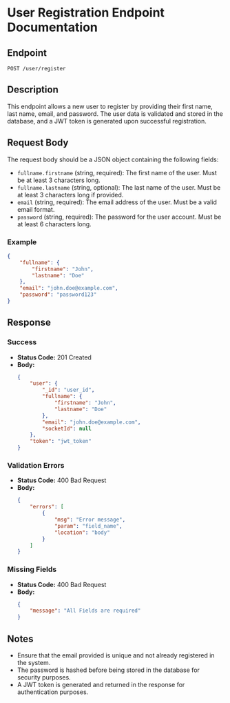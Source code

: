 # User Registration Endpoint Documentation

## Endpoint
`POST /user/register`

## Description
This endpoint allows a new user to register by providing their first name, last name, email, and password. The user data is validated and stored in the database, and a JWT token is generated upon successful registration.

## Request Body
The request body should be a JSON object containing the following fields:

- `fullname.firstname` (string, required): The first name of the user. Must be at least 3 characters long.
- `fullname.lastname` (string, optional): The last name of the user. Must be at least 3 characters long if provided.
- `email` (string, required): The email address of the user. Must be a valid email format.
- `password` (string, required): The password for the user account. Must be at least 6 characters long.

### Example
```json
{
    "fullname": {
        "firstname": "John",
        "lastname": "Doe"
    },
    "email": "john.doe@example.com",
    "password": "password123"
}
```

## Response
### Success
- **Status Code:** 201 Created
- **Body:**
  ```json
  {
      "user": {
          "_id": "user_id",
          "fullname": {
              "firstname": "John",
              "lastname": "Doe"
          },
          "email": "john.doe@example.com",
          "socketId": null
      },
      "token": "jwt_token"
  }
  ```

### Validation Errors
- **Status Code:** 400 Bad Request
- **Body:**
  ```json
  {
      "errors": [
          {
              "msg": "Error message",
              "param": "field_name",
              "location": "body"
          }
      ]
  }
  ```

### Missing Fields
- **Status Code:** 400 Bad Request
- **Body:**
  ```json
  {
      "message": "All Fields are required"
  }
  ```

## Notes
- Ensure that the email provided is unique and not already registered in the system.
- The password is hashed before being stored in the database for security purposes.
- A JWT token is generated and returned in the response for authentication purposes.